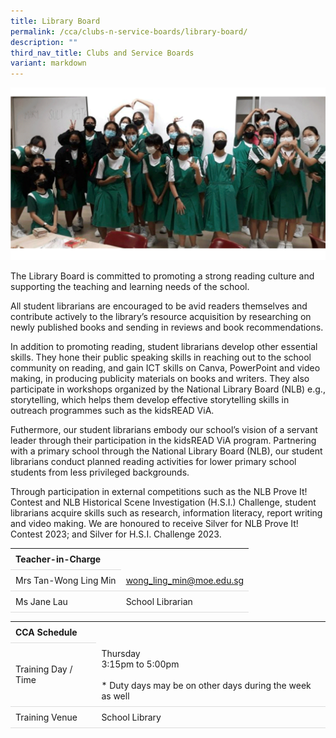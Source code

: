 ```yaml
---
title: Library Board
permalink: /cca/clubs-n-service-boards/library-board/
description: ""
third_nav_title: Clubs and Service Boards
variant: markdown
---
```

<style>
table {
  border-collapse: collapse;
  width: 100%;
}

th, td {
  padding: 8px;
  text-align: left;
  border-bottom: 1px solid #ddd;
}

tr:hover {background-color: #F5F5DC;}
</style>

<img src="/images/CCA/Library_Board/library.gif">

<p dir="ltr">The Library Board is committed to promoting a strong reading culture and supporting the teaching and learning needs of the school.  

All student librarians are encouraged to be avid readers themselves and contribute actively to the library’s resource acquisition by researching on newly published books and sending in reviews and book recommendations. 
 
In addition to promoting reading, student librarians develop other essential skills. They hone their public speaking skills in reaching out to the school community on reading, and gain ICT skills on Canva, PowerPoint and video making, in producing publicity materials on books and writers. They also participate in workshops organized by the National Library Board (NLB) e.g., storytelling, which helps them develop effective storytelling skills in outreach programmes such as the kidsREAD ViA.   

Futhermore, our student librarians embody our school’s vision of a servant leader through their participation in the kidsREAD ViA program. Partnering with a primary school through the National Library Board (NLB), our student librarians conduct planned reading activities for lower primary school students from less privileged backgrounds.  

Through participation in external competitions such as the NLB Prove It! Contest and NLB Historical Scene Investigation (H.S.I.) Challenge, student librarians acquire skills such as research, information literacy, report writing and video making. We are honoured to receive Silver for NLB Prove It! Contest 2023; and Silver for H.S.I. Challenge 2023.</p>

<table>
	<tbody>
		<tr>
			<th colspan="1">Teacher-in-Charge</th>
</tr><tr>
	<td rowspan="1">Mrs Tan-Wong Ling Min</td>
 <td><a target="" href="mailto:wong_ling_min@moe.edu.sg">wong_ling_min@moe.edu.sg</a></td>
	 	</tr>
<tr>
	<td rowspan="1">Ms Jane Lau</td>
 <td>School Librarian</td>
	 	</tr>
	</tbody>
	</table>
<table>
	<tbody>
		<tr>
			<th colspan="1">CCA Schedule</th>
</tr>
		<tr>
	<td rowspan="1"> Training Day / Time</td>
<td>Thursday<br>
	3:15pm to 5:00pm<br><br>* Duty days may be on other days during the week as well
		</td>
	 	</tr>
<tr>
	<td rowspan="1">Training Venue</td>
 <td rowspan="1">School Library</td>
	</tr>
</tbody>
</table>
